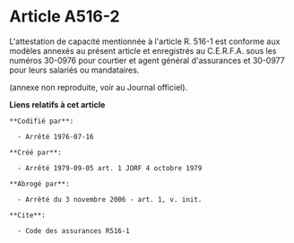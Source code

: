 # Article A516-2

L'attestation de capacité mentionnée à l'article R. 516-1 est conforme aux modèles annexés au présent article et enregistrés
au C.E.R.F.A. sous les numéros 30-0976 pour courtier et agent général d'assurances et 30-0977 pour leurs salariés ou
mandataires.

(annexe non reproduite, voir au Journal officiel).

**Liens relatifs à cet article**

	**Codifié par**:

	  - Arrêté 1976-07-16

	**Créé par**:

	  - Arrêté 1979-09-05 art. 1 JORF 4 octobre 1979

	**Abrogé par**:

	  - Arrêté du 3 novembre 2006 - art. 1, v. init.

	**Cite**:

	  - Code des assurances R516-1
